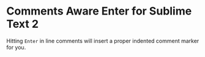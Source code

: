 # Comments Aware Enter for Sublime Text 2

Hitting `Enter` in line comments will insert a proper indented comment marker for you.
